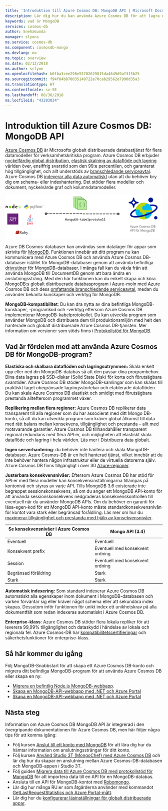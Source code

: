 ```yaml
---
title: 'Introduktion till Azure Cosmos DB: MongoDB API | Microsoft Docs'
description: Lär dig hur du kan använda Azure Cosmos DB för att lagra och ställa frågor till omfattande volymer av JSON-dokument med kort svarstid med de populära API:erna för OSS MongoDB.
keywords: vad är MongoDB
services: cosmos-db
author: SnehaGunda
manager: slyons
ms.service: cosmos-db
ms.component: cosmosdb-mongo
ms.devlang: na
ms.topic: overview
ms.date: 02/12/2018
ms.author: sclyon
ms.openlocfilehash: b0fba3cee298e55702629815da4649d9af315b25
ms.sourcegitcommit: f94f84b870035140722e70cab29562e7990d35a3
ms.translationtype: HT
ms.contentlocale: sv-SE
ms.lasthandoff: 08/30/2018
ms.locfileid: "43283034"
---
```

# <a name="introduction-to-azure-cosmos-db-mongodb-api"></a>Introduktion till Azure Cosmos DB: MongoDB API

[Azure Cosmos DB](../cosmos-db/introduction.md) är Microsofts globalt distribuerade databastjänst för flera datamodeller för verksamhetskritiska program. Azure Cosmos DB erbjuder [nyckelfärdig global distribution](distribute-data-globally.md), [elastisk skalning av dataflöde och lagring](partition-data.md) världen över, ensiffrig svarstid som den 99:e percentilen, och garanterat hög tillgänglighet, och allt understöds av [branschledande serviceavtal](https://azure.microsoft.com/support/legal/sla/cosmos-db/). Azure Cosmos DB [indexerar alla data automatiskt](http://www.vldb.org/pvldb/vol8/p1668-shukla.pdf) utan att du behöver bry dig om schema- eller indexhantering. Det stöder flera modeller och dokument, nyckelvärde graf och kolumndatamodeller. 

![Azure Cosmos DB: MongoDB API](./media/mongodb-introduction/cosmosdb-mongodb.png) 

Azure DB Cosmos-databaser kan användas som datalager för appar som skrivits för [MongoDB](https://docs.mongodb.com/manual/introduction/). Funktionen innebär att ditt program nu kan kommunicera med Azure Cosmos DB och använda Azure Cosmos DB-databaser istället för MongoDB-databaser genom att använda befintliga [drivrutiner](https://docs.mongodb.org/ecosystem/drivers/) för MongoDB-databaser. I många fall kan du växla från att använda MongoDB till DocumentDB genom att bara ändra en anslutningssträng. Med den här funktionen kan du enkelt skapa och köra MongoDB:s globalt distribuerade databasprogram i Azure-moln med Azure Cosmos DB och dess [omfattande branschledande serviceavtal](https://azure.microsoft.com/support/legal/sla/cosmos-db), medan du använder bekanta kunskaper och verktyg för MongoDB.

**MongoDB-kompatibilitet**: Du kan dra nytta av dina befintliga MongoDB-kunskaper, -programkod och -verktyg eftersom Azure Cosmos DB implementerar MongoDB-kabelprotokollet. Du kan utveckla program som använder MongoDB och distribuera dem till produktionsmiljön med helt den hanterade och globalt distribuerade Azure Cosmos DB-tjänsten. Mer information om versioner som stöds finns i [Protokollstöd för MongoDB](mongodb-feature-support.md#mongodb-protocol-support).

## <a name="what-is-the-benefit-of-using-azure-cosmos-db-for-mongodb-applications"></a>Vad är fördelen med att använda Azure Cosmos DB för MongoDB-program?

**Elastiska och skalbara dataflöden och lagringsutrymmen:** Skala enkelt upp eller ned din MongoDB-databas så att den passar dina programbehov. Dina data lagras på SSD-diskar (Solid State Disk) för korta och förutsägbara svarstider. Azure Cosmos DB stöder MongoDB-samlingar som kan skalas till praktiskt taget obegränsade lagringsstorlekar och etablerade dataflöden. Du kan skala Azure Cosmos DB elastiskt och smidigt med förutsägbara prestanda allteftersom programmet växer. 

**Replikering mellan flera regioner:** Azure Cosmos DB replikerar data transparent till alla regioner som du har associerat med ditt Mongo DB-konto, så att du kan utveckla program som kräver global åtkomst till data med rätt balans mellan konsekvens, tillgänglighet och prestanda – allt med motsvarande garantier. Azure Cosmos DB tillhandahåller transparent regional redundans med flera API:er, och möjligheten att elastiskt skala dataflöde och lagring i hela världen. Läs mer i [Distribuera data globalt](distribute-data-globally.md).

**Ingen serverhantering**: du behöver inte hantera och skala MongoDB-databaser. Azure Cosmos-DB är en helt hanterad tjänst, vilket innebär att du inte behöver hantera någon infrastruktur eller de virtuella datorerna själv. Azure Cosmos DB finns tillgängligt i över 30 [Azure-regioner](https://azure.microsoft.com/regions/services/).

**Justerbara konsekvensnivåer:** Eftersom Azure Cosmos DB har stöd för API:er med flera modeller kan konsekvensinställningarna tillämpas på kontonivå och styras av varje API. Tills MongoDB 3.6 existerade inte begreppet sessionskonsekvens, så om du anger ett MongoDB API-konto för att använda sessionskonsekvens nedgraderas konsekvenskontrollen till eventuell när du använder MongoDB APIs. Om du behöver en garanti för läsa-egen-kod för ett MongoDB API-konto måste standardkonsekvensnivån för kontot vara stark eller begränsad föråldring. Läs mer om hur du [maximerar tillgänglighet och prestanda med hjälp av konsekvensnivåer](consistency-levels.md).

| Se konsekvensnivåer i Azure Cosmos DB |   Mongo API (3.4) |
|---|---|
|Eventuell| Eventuell |
|Konsekvent prefix| Eventuell med konsekvent ordning |
|Session| Eventuell med konsekvent ordning |
|Begränsad föråldring| Stark |
| Stark | Stark |

**Automatisk indexering:** Som standard indexerar Azure Cosmos DB automatiskt alla egenskaper inom dokument i MongoDB-databasen och varken förväntar sig eller kräver något schema eller att sekundära index skapas. Dessutom inför funktionen för unikt index ett unikhetskrav på alla dokumentfält som redan indexeras automatiskt i Azure Cosmos DB.

**Enterprise-klass**: Azure Cosmos DB stöder flera lokala repliker för att leverera 99,99% tillgänglighet och dataskydd i händelse av lokala och regionala fel. Azure Cosmos-DB har [kompatibilitetscertifieringar](https://www.microsoft.com/trustcenter) och säkerhetsfunktioner för enterprise-klass. 

## <a name="how-to-get-started"></a>Så här kommer du igång

Följ MongoDB-Snabbstart för att skapa ett Azure Cosmos DB-konto och migrera ditt befintliga MongoDB-program för att använda Azure Cosmos DB eller skapa en ny:

* [Migrera en befintlig Node.js MongoDB-webbapp](create-mongodb-nodejs.md).
* [Skapa en MongoDB-API-webbapp med .NET och Azure Portal](create-mongodb-dotnet.md)
* [Skapa en MongoDB-API-webbapp med .NET och Azure Portal](create-mongodb-java.md)

## <a name="next-steps"></a>Nästa steg

Information om Azure Cosmos DB MongoDB API är integrerad i den övergripande dokumentationen för Azure Cosmos DB, men här följer några tips för att komma igång:

* Följ kursen [Anslut till ett konto med MongoDB](connect-mongodb-account.md) för att lära dig hur du hämtar information om anslutningssträngar för ditt konto.
* Följ kursen [Använd Studio 3T (MongoChef) med Azure Cosmos DB](mongodb-mongochef.md) och lär dig hur du skapar en anslutning mellan Azure Cosmos-DB-databasen och MongoDB-appen i Studio 3T.
* Följ guiden [Migrera data till Azure Cosmos DB med protokollstöd för MongoDB](mongodb-migrate.md) för att importera data till en API för en MongoDB-databas.
* Ansluta till en API för MongoDB-kontot med [Robomongo](mongodb-robomongo.md).
* Lär dig hur många RU:er som åtgärderna använder med kommandot [GetLastRequestStatistics och Azure Portal-mått](set-throughput.md#GetLastRequestStatistics).
* Lär dig hur du [konfigurerar läsinställningar för globalt distribuerade appar](../cosmos-db/tutorial-global-distribution-mongodb.md).
